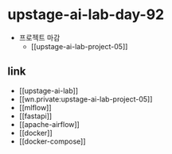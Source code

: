 # upstage-ai-lab-day-92

- 프로젝트 마감
  + [[upstage-ai-lab-project-05]]

## link
- [[upstage-ai-lab]]
- [[wn.private:upstage-ai-lab-project-05]]
- [[mlflow]]
- [[fastapi]]
- [[apache-airflow]]
- [[docker]]
- [[docker-compose]]
